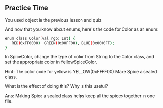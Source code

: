 ## Practice Time
You used object in the previous lesson and quiz.

And now that you know about enums, here's the code for Color as an enum:

```sh
enum class Color(val rgb: Int) {
   RED(0xFF0000), GREEN(0x00FF00), BLUE(0x0000FF);
}

```

In SpiceColor, change the type of color from String to the Color class, and set the appropriate color in YellowSpiceColor.

Hint: The color code for yellow is YELLOW(0xFFFF00)
Make Spice a sealed class.

What is the effect of doing this?
Why is this useful?

Ans: Making Spice a sealed class helps keep all the spices together in one file.